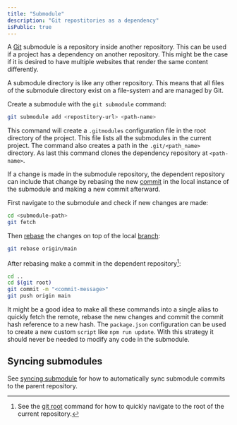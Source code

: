 ```yaml
---
title: "Submodule"
description: "Git repostitories as a dependency"
isPublic: true
---
```


A [Git](git) submodule is a repository inside another repository. This can be
used if a project has a dependency on another repository. This might be the
case if it is desired to have multiple websites that render the same content
differently.

A submodule directory is like any other repository. This means that all files of
the submodule directory exist on a file-system and are managed by Git.

Create a submodule with the `git submodule` command:

```sh
git submodule add <repostitory-url> <path-name>
```

This command will create a `.gitmodules` configuration file in the root
directory of the project. This file lists all the submodules in the current
project. The command also creates a path in the `.git/<path_name>` directory. As
last this command clones the dependency repository at `<path-name>`.

If a change is made in the submodule repository, the dependent repository can
include that change by rebasing the new [commit](commit) in the local instance
of the submodule and making a new commit afterward.

First navigate to the submodule and check if new changes are made:

```sh
cd <submodule-path>
git fetch
```

Then [rebase](rebase) the changes on top of the local [branch](branch):

```sh
git rebase origin/main
```

After rebasing make a commit in the dependent repository[^1]:

[^1]: See the [git root](git-root) command for how to quickly navigate to the
root of the current repository.

```sh
cd ..
cd $(git root)
git commit -m "<commit-message>"
git push origin main
```

It might be a good idea to make all these commands into a single alias to
quickly fetch the remote, rebase the new changes and commit the commit hash
reference to a new hash. The `package.json` configuration can be used to create
a new custom `script` like `npm run update`. With this strategy it should never
be needed to modify any code in the submodule.

## Syncing submodules
See [syncing submodule](syncing-submodule) for how to automatically sync
submodule commits to the parent repository.
